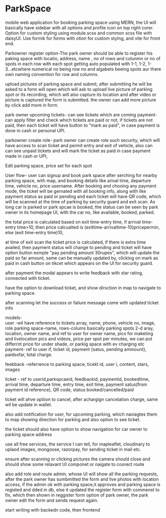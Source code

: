 # ParkSpace

mobile web application for booking parking space using MERN, the UI will basically have sidebar with all options and profile icon on top right corer.
Option for custom styling using module.scss and common scss file with daisyUI.
Use formik for forms with otion for custom stylng, and vite for front end.

Parkowner register option-The park owner should be able to register his paking space with locatio, address, name , no of rows and colunmn or no of spots in each row with each spot getting auto populated with 1-1, 1-2, 1-3...etcwhere numerical no being row no and algabets beeing spots aur there own naming convention for row and columns.

upload pictures of parking space and submit, after submitting he will be asked to a form will open which will ask to upload live picture of parking spot or its recording, which will also capture its location and after video or picture is captured the form is submitted. the owner can add more picture by click add more in form.

park owner upcoming tickets- can see tickets which are coming
payment- can apply filter and check which tickets are paid or not, if tickets are not paid, then each ticket will have button to "mark as paid", in case payment is done in cash or personal UPI.

parkowner create role- park owner can create role such security, which will have access to scan ticket and permit entry and exit of vehicle, also can can see unpaid tickets and will mark the ticket as paid in case payment made in cash or UPI,

Edit parking space, price set for each spot

User flow- user can signup and book park space after serching for nearby parking space, with map, and booking details like arival time, departure time, vehicle no, price username. After booking and chooing any payment mode, the ticket will be gernated with all booking info, along with like payment status as paid or pending and each ticket will have QR code, which will be scanned at the time of parking by security guard and exit scan.
As long car is parked or park spcae is booked, the status can be seen by park owner in its homepage UI, with the car no, like available, booked, parked.

the total price is calculated based on exit time-entry time, if arrival time- entry time>10, then price calcualted is (exittime-arrivaltime-10)pricepermin, else (exit time-entry time)10,

at time of exit scan the ticket price is calculated, if there is extra time availed, then payment status will change to pending and ticket will have option button exmple "pay pending amount 30rupes", which will update the paid so far amount, same can be manually updated by, clicking on mark as paid in cash button on tikcet which appears on the UI for security guard.

after payment the modal appears to write feedback with star rating, connected with ticket.

have the option to download ticket, and show dirsction in map to navigate to parking space.

after scanning let the success or failure message come with updated ticket info

models-  
user -wil have reference to tickets array, name, phone, vehicle no, image, role
parking space-name, rows-colums basically parking spots 2-d aray, location, owner name, and ref to user for owner name, pics for maketing and livelocation pics and videos, price per spot per minutes, we can put differrnt price for under shade, or parkig space with ev charging etc
payment- ref to user if, ticket id, payment {satus, pending ammount}, paidsofar, total charge.

feebback -referrence to parking space, ticekt id, user i, content, stars, images

ticket - ref to userid,parkspcaeid, feedbackid, paymentid, bookedtime, arrival time, departure time, entry time, exit time, payment satus(from payment id reference), QR code, status booked/cancelled/paid

ticket will ahve optiion to cancel, after achargign cancelation charge, same wil be update in wallet.

also add notification for user, for upcoming parking, which naviagtes them to map showing direction for parking and also option to see ticket.

the ticket should also have option to show navigation for car owner to parking space address

use all free services,
the service I can tell, for mapleaflet, cloudinary to uplaod images, mongoose, razorpay, for sending ticket in mail etc.

ensure after scanning or clicking pictures the camera should close and should show some relavant UI componet or naigate to coorect route

also add role and route admin, whose UI will show all the parking requests, after the park owner has sumbmitted the form and live photos with location access, if the admin ok with parking space,it approves and parking space is registed and dded in db, else it updated the register form with commenst to fix, which then shown in reggister form option of park owner, the park owner edit the form and sends request again.

start writing with backedn code, then frontend

